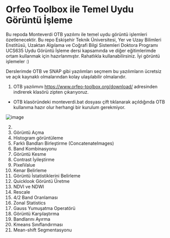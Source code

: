 # Orfeo Toolbox ile Temel Uydu Görüntü İşleme

Bu repoda Monteverdi OTB yazılımı ile temel uydu görüntü işlemleri özetlenecektir. Bu repo Eskişehir Teknik Üniversitesi, Yer ve Uzay Bilimleri Enstitüsü, Uzaktan Algılama ve Coğrafi Bilgi Sistemleri Doktora Programı UCS635 Uydu Görüntü İşleme dersi kapsamında ve diğer eğitimlerimde ortam kullanmak için hazırlanmıştır. Rahatlıkla kullanabilirsiniz. İyi görüntü işlemeler :)

Derslerimde OTB ve SNAP gibi yazılımları seçmem bu yazılımların ücretsiz ve açık kaynaklı olmalarından kolay ulaşılabilir olmalarıdır. 

1. OTB yazılımını https://www.orfeo-toolbox.org/download/ adresinden indirerek klasörü zipten çıkarıyoruz.  
* OTB klasöründeki monteverdi.bat dosyası çift tıklanarak açıldığında OTB kullanıma hazır olur herhangi bir kurulum gerekmiyor. 

![image](https://user-images.githubusercontent.com/3392893/222256252-2aebd78a-b987-4c87-a476-41d777bbe4fc.png)

2. 
3. Görüntü Açma
4. Histogram görüntüleme	
5. Farklı Bandları Birleştirme (ConcatenateImages)	
6. Band Kombinasyonu	
7. Görüntü Kesme	
8. Contrast İyileştirme
9. PixelValue	
10. Kenar Belirleme	
11. Görüntü İstatistiklerini Belirleme	
12.	Quicklook Görüntü Üretme	
13.	NDVI ve NDWI
14.	Rescale	
15.	4/2 Band Oranlaması
16.	Zonal Statistics	
17.	Gauss Yumuşatma Operatörü	
18.	Görüntü Karşılaştırma	
19.	Bandlarını Ayırma	
20. Kmeans Sınıflandırması	
21.	Mean-shift Segmentasyonu
